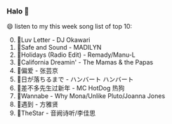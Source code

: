 

### Halo 👋

😄 listen to my this week song list of top 10:

0. 🌈Luv Letter - DJ Okawari
1. 🌈Safe and Sound - MADILYN
2. 🌈Holidays (Radio Edit) - Remady/Manu-L
3. 🌈California Dreamin' - The Mamas & the Papas
4. 🌈偏爱 - 张芸京
5. 🌈日が落ちるまで - ハンバート ハンバート
6. 🌈差不多先生过新年 - MC HotDog 热狗
7. 🌈Wannabe - Why Mona/Unlike Pluto/Joanna Jones
8. 🌈遇到 - 方雅贤
9. 🌈TheStar - 音阙诗听/李佳思

